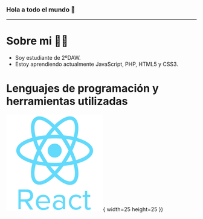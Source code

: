 ### Hola a todo el mundo 👋
___

# Sobre mi 👨‍💻
- Soy estudiante de 2ºDAW.
- Estoy aprendiendo actualmente JavaScript, PHP, HTML5 y CSS3.

# Lenguajes de programación y herramientas utilizadas
![CSS3](https://raw.githubusercontent.com/devicons/devicon/master/icons/react/react-original-wordmark.svg){ width=25 height=25 })



<!--
**MariL11/MariL11** is a ✨ _special_ ✨ repository because its `README.md` (this file) appears on your GitHub profile.

Here are some ideas to get you started:

- 🔭 I’m currently working on ...
- 🌱 I’m currently learning ...
- 👯 I’m looking to collaborate on ...
- 🤔 I’m looking for help with ...
- 💬 Ask me about ...
- 📫 How to reach me: ...
- 😄 Pronouns: ...
- ⚡ Fun fact: ...
-->
